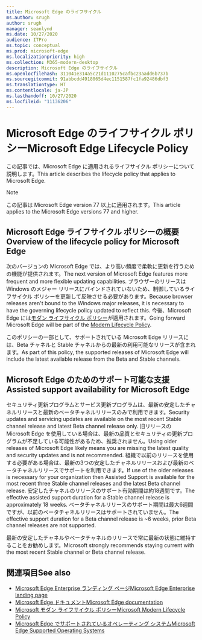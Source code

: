 ```yaml
---
title: Microsoft Edge のライフサイクル
ms.author: srugh
author: srugh
manager: seanlynd
ms.date: 10/27/2020
audience: ITPro
ms.topic: conceptual
ms.prod: microsoft-edge
ms.localizationpriority: high
ms.collection: M365-modern-desktop
description: Microsoft Edge のライフサイクル
ms.openlocfilehash: 311041e314a5c21d1110275cafbc23aadd6b737b
ms.sourcegitcommit: 91abbcdd4918065d4ec1151587fc1fa92486dbf3
ms.translationtype: HT
ms.contentlocale: ja-JP
ms.lasthandoff: 10/27/2020
ms.locfileid: "11136206"
---
```

# <span data-ttu-id="d90ff-103">Microsoft Edge のライフサイクル ポリシー</span><span class="sxs-lookup"><span data-stu-id="d90ff-103">Microsoft Edge Lifecycle Policy</span></span>

<span data-ttu-id="d90ff-104">この記事では、Microsoft Edge に適用されるライフサイクル ポリシーについて説明します。</span><span class="sxs-lookup"><span data-stu-id="d90ff-104">This article describes the lifecycle policy that applies to Microsoft Edge.</span></span>

> [!NOTE]
> <span data-ttu-id="d90ff-105">この記事は Microsoft Edge version 77 以上に適用されます。</span><span class="sxs-lookup"><span data-stu-id="d90ff-105">This article applies to the Microsoft Edge versions 77 and higher.</span></span>

## <span data-ttu-id="d90ff-106">Microsoft Edge ライフサイクル ポリシーの概要</span><span class="sxs-lookup"><span data-stu-id="d90ff-106">Overview of the lifecycle policy for Microsoft Edge</span></span>

<span data-ttu-id="d90ff-107">次のバージョンの Microsoft Edge では、より高い頻度で柔軟に更新を行うための機能が提供されます。</span><span class="sxs-lookup"><span data-stu-id="d90ff-107">The next version of Microsoft Edge features more frequent and more flexible updating capabilities.</span></span> <span data-ttu-id="d90ff-108">ブラウザーのリリースは Windows のメジャー リリースにバインドされていないため、制御しているライフサイクル ポリシーを更新して反映させる必要があります。</span><span class="sxs-lookup"><span data-stu-id="d90ff-108">Because browser releases aren't bound to the Windows major releases, it is necessary to have the governing lifecycle policy updated to reflect this.</span></span> <span data-ttu-id="d90ff-109">今後、Microsoft Edge には[モダン ライフサイクル ポリシー](https://support.microsoft.com/help/30881/modern-lifecycle-policy)が適用されます。</span><span class="sxs-lookup"><span data-stu-id="d90ff-109">Going forward Microsoft Edge will be part of the [Modern Lifecycle Policy](https://support.microsoft.com/help/30881/modern-lifecycle-policy).</span></span>

<span data-ttu-id="d90ff-110">このポリシーの一部として、サポートされている Microsoft Edge リリースには、Beta チャネルと Stable チャネルからの最新の利用可能なリリースが含まれます。</span><span class="sxs-lookup"><span data-stu-id="d90ff-110">As part of this policy, the supported releases of Microsoft Edge will include the latest available release from the Beta and Stable channels.</span></span>

## <span data-ttu-id="d90ff-111">Microsoft Edge のためのサポート可能な支援</span><span class="sxs-lookup"><span data-stu-id="d90ff-111">Assisted support availability for Microsoft Edge</span></span>
<span data-ttu-id="d90ff-112">セキュリティ更新プログラムとサービス更新プログラムは、最新の安定したチャネルリリースと最新のベータチャネルリリースのみで利用できます。</span><span class="sxs-lookup"><span data-stu-id="d90ff-112">Security updates and servicing updates are available on the most recent Stable channel release and latest Beta channel release only.</span></span> <span data-ttu-id="d90ff-113">旧リリースの Microsoft Edge を使用している場合は、最新の品質とセキュリティの更新プログラムが不足している可能性があるため、推奨されません。</span><span class="sxs-lookup"><span data-stu-id="d90ff-113">Using older releases of Microsoft Edge likely means you are missing the latest quality and security updates and is not recommended.</span></span> <span data-ttu-id="d90ff-114">組織で以前のリリースを使用する必要がある場合は、最新の3つの安定したチャネルリリースおよび最新のベータチャネルリリースでサポートを利用できます。</span><span class="sxs-lookup"><span data-stu-id="d90ff-114">If use of the older releases is necessary for your organization then Assisted Support is available for the most recent three Stable channel releases and the latest Beta channel release.</span></span>  <span data-ttu-id="d90ff-115">安定したチャネルのリリースのサポート有効期間は約18週間です。</span><span class="sxs-lookup"><span data-stu-id="d90ff-115">The effective assisted support duration for a Stable channel release is approximately 18 weeks.</span></span> <span data-ttu-id="d90ff-116">ベータチャネルリリースのサポート期間は最大6週間ですが、以前のベータチャネルリリースはサポートされていません。</span><span class="sxs-lookup"><span data-stu-id="d90ff-116">The effective support duration for a Beta channel release is ~6 weeks, prior Beta channel releases are not supported.</span></span>

<span data-ttu-id="d90ff-117">最新の安定したチャネルやベータチャネルのリリースで常に最新の状態に維持することをお勧めします。</span><span class="sxs-lookup"><span data-stu-id="d90ff-117">Microsoft strongly recommends staying current with the most recent Stable channel or Beta channel release.</span></span>



## <span data-ttu-id="d90ff-118">関連項目</span><span class="sxs-lookup"><span data-stu-id="d90ff-118">See also</span></span>

- [<span data-ttu-id="d90ff-119">Microsoft Edge Enterprise ランディング ページ</span><span class="sxs-lookup"><span data-stu-id="d90ff-119">Microsoft Edge Enterprise landing page</span></span>](https://aka.ms/EdgeEnterprise)
- [<span data-ttu-id="d90ff-120">Microsoft Edge ドキュメント</span><span class="sxs-lookup"><span data-stu-id="d90ff-120">Microsoft Edge documentation</span></span>](https://docs.microsoft.com/DeployEdge/)
- [<span data-ttu-id="d90ff-121">Microsoft モダン ライフサイクル ポリシー</span><span class="sxs-lookup"><span data-stu-id="d90ff-121">Microsoft Modern Lifecycle Policy</span></span>](https://support.microsoft.com/help/30881/modern-lifecycle-policy)
- [<span data-ttu-id="d90ff-122">Microsoft Edge でサポートされているオペレーティング システム</span><span class="sxs-lookup"><span data-stu-id="d90ff-122">Microsoft Edge Supported Operating Systems</span></span>](https://docs.microsoft.com/DeployEdge/microsoft-edge-supported-operating-systems)
